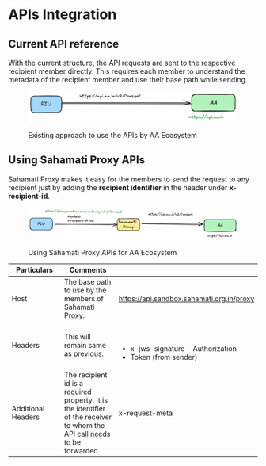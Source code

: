 # APIs Integration

## Current API reference <a href="#current-api-reference" id="current-api-reference"></a>

With the current structure, the API requests are sent to the respective recipient member directly. This requires each member to understand the metadata of the recipient member and use their base path while sending.

<figure><img src="../../.gitbook/assets/Proxy-Existing-workflow.png" alt=""><figcaption><p>Existing approach to use the APIs by AA Ecosystem</p></figcaption></figure>

## Using Sahamati Proxy APIs <a href="#using-sahamati-proxy-apis" id="using-sahamati-proxy-apis"></a>

Sahamati Proxy makes it easy for the members to send the request to any recipient just by adding the **recipient identifier** in the header under **x-recipient-id**.



<figure><img src="../../.gitbook/assets/proxy-latest-wf.png" alt=""><figcaption><p>Using Sahamati Proxy APIs for AA Ecosystem</p></figcaption></figure>

<table><thead><tr><th width="157">Particulars</th><th width="176">Comments</th><th></th></tr></thead><tbody><tr><td>Host</td><td>The base path to use by the members of Sahamati Proxy.</td><td><a href="https://api.sandbox.sahamati.org.in/proxy">​https://api.sandbox.sahamati.org.in/proxy</a></td></tr><tr><td>Headers</td><td>This will remain same as previous.</td><td><p>​</p><ul><li>x-jws-signature - Authorization</li><li>Token (from sender)</li></ul></td></tr><tr><td>Additional Headers</td><td>The recipient id is a required property. It is the identifier of the receiver to whom the API call needs to be forwarded.</td><td>x-request-meta</td></tr></tbody></table>
